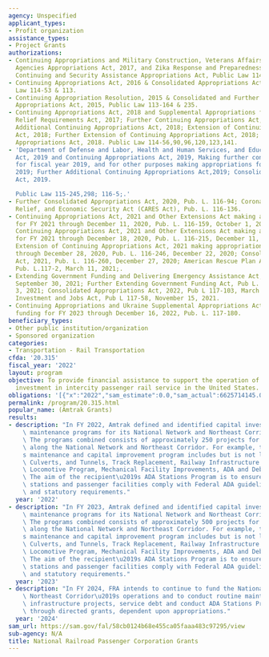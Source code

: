 ```yaml
---
agency: Unspecified
applicant_types:
- Profit organization
assistance_types:
- Project Grants
authorizations:
- Continuing Appropriations and Military Construction, Veterans Affairs and Related
  Agencies Appropriations Act, 2017, and Zika Response and Preparedness Act & Further
  Continuing and Security Assistance Appropriations Act, Public Law 114-223 & 254.
- Continuing Appropriations Act, 2016 & Consolidated Appropriations Act, 2016, Public
  Law 114-53 & 113.
- Continuing Appropriation Resolution, 2015 & Consolidated and Further Continuing
  Appropriations Act, 2015, Public Law 113-164 & 235.
- Continuing Appropriations Act, 2018 and Supplemental Appropriations for Disaster
  Relief Requirements Act, 2017; Further Continuing Appropriations Act, 2018; Further
  Additional Continuing Appropriations Act, 2018; Extension of Continuing Appropriations
  Act, 2018; Further Extension of Continuing Appropriations Act, 2018; and the Consolidated
  Appropriations Act, 2018. Public Law 114-56,90,96,120,123,141.
- 'Department of Defense and Labor, Health and Human Services, and Education Appropriations
  Act, 2019 and Continuing Appropriations Act, 2019, Making further continuing appropriations
  for fiscal year 2019, and for other purposes making appropriations for fiscal year
  2019; Further Additional Continuing Appropriations Act,2019; Consolidated Appropriations
  Act, 2019.

  Public Law 115-245,298; 116-5;.'
- Further Consolidated Appropriations Act, 2020, Pub. L. 116-94; Coronavirus Aid,
  Relief, and Economic Security Act (CARES Act), Pub. L. 116-136.
- Continuing Appropriations Act, 2021 and Other Extensions Act making appropriations
  for FY 2021 through December 11, 2020, Pub. L. 116-159, October 1, 2020; Further
  Continuing Appropriations Act, 2021 and Other Extensions Act making appropriations
  for FY 2021 through December 18, 2020, Pub. L. 116-215, December 11, 2020; Further
  Extension of Continuing Appropriations Act, 2021 making appropriations for FY 2021
  through December 28, 2020, Pub. L. 116-246, December 22, 2020; Consolidated Appropriations
  Act, 2021, Pub. L. 116-260, December 27, 2020; American Rescue Plan Act of 2021,
  Pub. L.117-2, March 11, 2021;.
- Extending Government Funding and Delivering Emergency Assistance Act, Pub L. 117-43,
  September 30, 2021; Further Extending Government Funding Act, Pub L. 117-70, December
  3, 2021; Consolidated Appropriations Act, 2022, Pub L 117-103, March 15, 2022; Infrastructure
  Investment and Jobs Act, Pub L 117-58, November 15, 2021.
- Continuing Appropriations and Ukraine Supplemental Appropriations Act, 2023 provides
  funding for FY 2023 through December 16, 2022, Pub. L. 117-180.
beneficiary_types:
- Other public institution/organization
- Sponsored organization
categories:
- Transportation - Rail Transportation
cfda: '20.315'
fiscal_year: '2022'
layout: program
objective: To provide financial assistance to support the operation of and capital
  investment in intercity passenger rail service in the United States.
obligations: '[{"x":"2022","sam_estimate":0.0,"sam_actual":6625714145.0,"usa_spending_actual":6620678623.98},{"x":"2023","sam_estimate":6770735000.0,"sam_actual":0.0,"usa_spending_actual":6770735091.0},{"x":"2024","sam_estimate":7431000000.0,"sam_actual":0.0,"usa_spending_actual":0.0}]'
permalink: /program/20.315.html
popular_name: (Amtrak Grants)
results:
- description: "In FY 2022, Amtrak defined and identified capital investment and annualized\
    \ maintenance programs for its National Network and Northeast Corridor accounts.\
    \ The programs combined consists of approximately 250 projects for implementation\
    \ along the National Network and Northeast Corridor. For example, the recipient\u2019\
    s maintenance and capital improvement program includes but is not limited to Bridges,\
    \ Culverts, and Tunnels, Track Replacement, Railway Infrastructure Equipment,\
    \ Locomotive Program, Mechanical Facility Improvements, ADA and Debt Service.\
    \ The aim of the recipient\u2019s ADA Stations Program is to ensure all train\
    \ stations and passenger facilities comply with Federal ADA guidelines, regulations\
    \ and statutory requirements."
  year: '2022'
- description: "In FY 2023, Amtrak defined and identified capital investment and annualized\
    \ maintenance programs for its National Network and Northeast Corridor accounts.\
    \ The programs combined consists of approximately 500 projects for implementation\
    \ along the National Network and Northeast Corridor. For example, the recipient\u2019\
    s maintenance and capital improvement program includes but is not limited to Bridges,\
    \ Culverts, and Tunnels, Track Replacement, Railway Infrastructure Equipment,\
    \ Locomotive Program, Mechanical Facility Improvements, ADA and Debt Service.\
    \ The aim of the recipient\u2019s ADA Stations Program is to ensure all train\
    \ stations and passenger facilities comply with Federal ADA guidelines, regulations\
    \ and statutory requirements."
  year: '2023'
- description: "In FY 2024, FRA intends to continue to fund the National Network and\
    \ Northeast Corridor\u2019s operations and to conduct routine maintenance, construct\
    \ infrastructure projects, service debt and conduct ADA Stations Program activities\
    \ through directed grants, dependent upon appropriations."
  year: '2024'
sam_url: https://sam.gov/fal/58cb0124b68e455ca05faaa483c97295/view
sub-agency: N/A
title: National Railroad Passenger Corporation Grants
---
```

